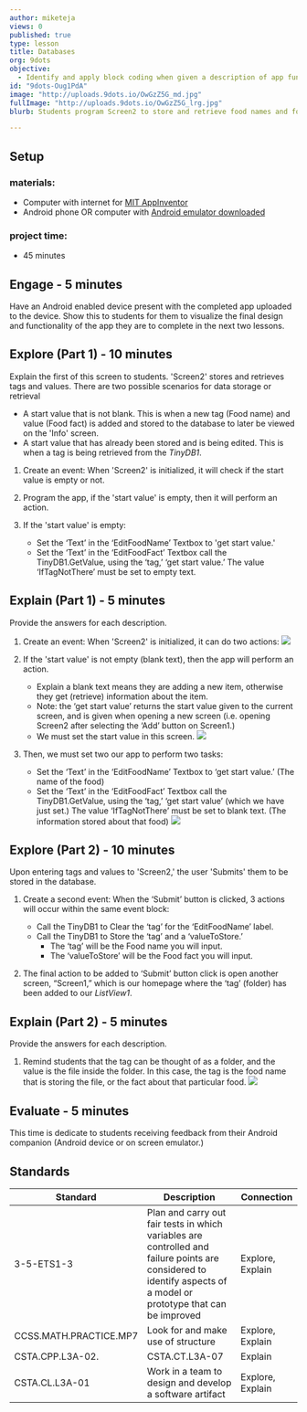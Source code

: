 ```yaml
---
author: miketeja
views: 0
published: true
type: lesson
title: Databases
org: 9dots
objective: 
  - Identify and apply block coding when given a description of app functionality
id: "9dots-Oug1PdA"
image: "http://uploads.9dots.io/OwGzZ5G_md.jpg"
fullImage: "http://uploads.9dots.io/OwGzZ5G_lrg.jpg"
blurb: Students program Screen2 to store and retrieve food names and food facts to a database.

---
```


## Setup
### materials:
- Computer with internet for [MIT AppInventor](http://appinventor.mit.edu/explore/)
- Android phone OR computer with [Android emulator downloaded](http://appinventor.mit.edu/explore/ai2/setup-emulator.html)

### project time:
- 45 minutes

## Engage - 5 minutes
Have an Android enabled device present with the completed app uploaded to the device. Show this to students for them to visualize the final design and functionality of the app they are to complete in the next two lessons.

## Explore (Part 1) - 10 minutes
Explain the first of this screen to students. 'Screen2' stores and retrieves tags and values. There are two possible scenarios for data storage or retrieval

- A start value that is not blank. This is when a new tag (Food name) and value (Food fact) is added and stored to the database to later be viewed on the 'Info' screen. 
- A start value that has already been stored and is being edited. This is when a tag is being retrieved from the _TinyDB1_.


1. Create an event: When 'Screen2' is initialized, it will check if the start value is empty or not. 

2. Program the app, if the 'start value' is empty, then it will perform an action.

3. If the 'start value' is empty:
	- Set the ‘Text’ in the ‘EditFoodName’ Textbox to 'get start value.'
	- Set the ‘Text’ in the ‘EditFoodFact’ Textbox call the TinyDB1.GetValue, using the ‘tag,’ ‘get start value.’ The value ‘IfTagNotThere’ must be set to empty text. 

## Explain (Part 1) - 5 minutes
Provide the answers for each description.

1. Create an event: When 'Screen2' is initialized, it can do two actions:
![](http://uploads.9dots.io/Oug4xVd_md.jpg) 
2. If the 'start value' is not empty (blank text), then the app will perform an action.
	- Explain a blank text means they are adding a new item, otherwise they get (retrieve) information about the item.
	- Note: the ‘get start value’ returns the start value given to the current screen, and is given when opening a new screen (i.e. opening Screen2 after selecting the ‘Add’ button on Screen1.)
	- We must set the start value in this screen. 
![](http://uploads.9dots.io/OugK8YW_md.jpg) 

3. Then, we must set two our app to perform two tasks:

	- Set the ‘Text’ in the ‘EditFoodName’ Textbox to ‘get start value.’ (The name of the food)
	- Set the ‘Text’ in the ‘EditFoodFact’ Textbox call the TinyDB1.GetValue, using the ‘tag,’ ‘get start value’ (which we have just set.) The value ‘IfTagNotThere’ must be set to blank text. (The information stored about that food)
![](http://uploads.9dots.io/OugKPMP_md.jpg) 

## Explore (Part 2) - 10 minutes
Upon entering tags and values to 'Screen2,' the user 'Submits' them to be stored in the database. 

1. Create a second event: When the ‘Submit’ button is clicked, 3 actions will occur within the same event block:

	- Call the TinyDB1 to Clear the ‘tag’ for the ‘EditFoodName’ label. 
	- Call the TinyDB1 to Store the ‘tag’ and a ‘valueToStore.’
		- The ‘tag’ will be the Food name you will input. 
		- The ‘valueToStore’ will be the Food fact you will input. 
2. The final action to be added to ‘Submit’ button click is open another screen, “Screen1,” which is our homepage where the ‘tag’ (folder) has been added to our _ListView1_. 

## Explain (Part 2) - 5 minutes
Provide the answers for each description.

1. Remind students that the tag can be thought of as a folder, and the value is the file inside the folder. In this case, the tag is the food name that is storing the file, or the fact about that particular food. 
![](http://uploads.9dots.io/OugMxfD_md.jpg) 

## Evaluate - 5 minutes
This time is dedicate to students receiving feedback from their Android companion (Android device or on screen emulator.)

## Standards
| Standard      | Description   | Connection  |
| ------------- |---------------| ------|
| 3-5-ETS1-3 | Plan and carry out fair tests in which variables are controlled and failure points are considered to identify aspects of a model or prototype that can be improved | Explore, Explain |
| CCSS.MATH.PRACTICE.MP7 | Look for and make use of structure | Explore, Explain | 
| CSTA.CPP.L3A-02. | CSTA.CT.L3A-07 | Explain |
| CSTA.CL.L3A-01 | Work in a team to design and develop a software artifact | Explore, Explain |
